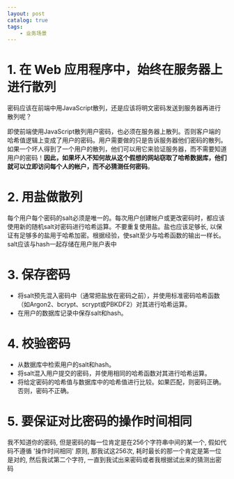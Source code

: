 ```yaml
---
layout: post   	
catalog: true 	
tags:
    - 业务场景
---
```



# 1. 在 Web 应用程序中，始终在服务器上进行散列

密码应该在前端中用JavaScript散列，还是应该将明文密码发送到服务器再进行散列呢？

即使前端使用JavaScript散列用户密码，也必须在服务器上散列。否则客户端的哈希值逻辑上变成了用户的密码。用户需要做的只是告诉服务器他们密码的散列。如果一个坏人得到了一个用户的散列，他们可以用它来验证服务器，而不需要知道用户的密码！**因此，如果坏人不知何故从这个假想的网站窃取了哈希数据库，他们就可以立即访问每个人的帐户，而不必猜测任何密码**。

# 2. 用盐做散列

每个用户每个密码的salt必须是唯一的。每次用户创建帐户或更改密码时，都应该使用新的随机salt对密码进行哈希运算。不要重复使用盐。盐也应该足够长, 以保证有足够多的盐用于哈希加密。根据经验，使salt至少与哈希函数的输出一样长。salt应该与hash一起存储在用户账户表中

# 3. 保存密码

- 将salt预先混入密码中（通常把盐放在密码之前），并使用标准密码哈希函数（如Argon2、bcrypt、scrypt或PBKDF2）对其进行哈希运算。
- 在用户的数据库记录中保存salt和hash。

# 4. 校验密码

- 从数据库中检索用户的salt和hash。
- 将salt混入用户提交的密码，并使用相同的哈希函数对其进行哈希运算。
- 将给定密码的哈希值与数据库中的哈希值进行比较。如果匹配，则密码正确。否则，密码不正确。

# 5. 要保证对比密码的操作时间相同

我不知道你的密码, 但是密码的每一位肯定是在256个字符串中间的某一个, 假如代码不遵循 '操作时间相同' 原则, 那我试这256次, 耗时最长的那一个肯定是第一位是对的, 然后我试第二个字符, 一直到我试出来密码或者我根据试出来的猜测出密码
